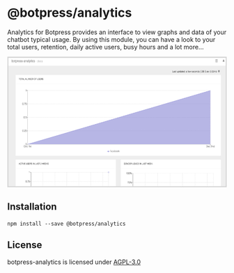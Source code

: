 # @botpress/analytics

Analytics for Botpress provides an interface to view graphs and data of your chatbot typical usage. By using this module, you can have a look to your total users, retention, daily active users, busy hours and a lot more...

<img src='./assets/analytics-screenshot.png' height='300px'>

## Installation

```
npm install --save @botpress/analytics
```

## License

botpress-analytics is licensed under [AGPL-3.0](/LICENSE)
